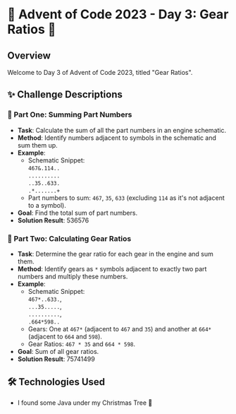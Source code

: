 # 🎄 Advent of Code 2023 - Day 3: Gear Ratios 🎄

## Overview

Welcome to Day 3 of Advent of Code 2023, titled "Gear Ratios".

## ✨ Challenge Descriptions

### 🎁 Part One: Summing Part Numbers
- **Task**: Calculate the sum of all the part numbers in an engine schematic.
- **Method**: Identify numbers adjacent to symbols in the schematic and sum them up.
- **Example**:
  - Schematic Snippet:\
    `467&.114..`\
    `..........` \
    `..35..633.` \
    `.*.......+`
  - Part numbers to sum: `467`, `35`, `633` (excluding `114` as it's not adjacent to a symbol).
- **Goal**: Find the total sum of part numbers.
- **Solution Result**: 536576

### 🌟 Part Two: Calculating Gear Ratios
- **Task**: Determine the gear ratio for each gear in the engine and sum them.
- **Method**: Identify gears as `*` symbols adjacent to exactly two part numbers and multiply these numbers.
- **Example**:
  - Schematic Snippet: \
  `467*..633.`, \
  `...35.....`, \
  `..........`, \
  `.664*598..`
  - Gears: One at `467*` (adjacent to `467` and `35`) and another at `664*` (adjacent to `664` and `598`). 
  - Gear Ratios: `467 * 35` and `664 * 598`.
- **Goal**: Sum of all gear ratios.
- **Solution Result**: 75741499

## 🛠️ Technologies Used
- I found some Java under my Christmas Tree 🎅
